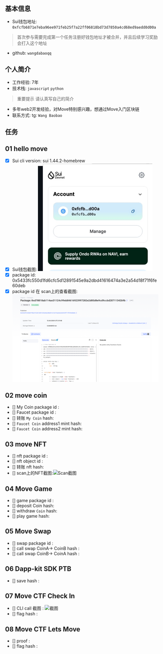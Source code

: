 <!--
 * @Author: baobaobao
 * @Date: 2025-03-05 13:59:18
 * @LastEditTime: 2025-03-05 14:54:22
 * @LastEditors: baobaobao
-->
## 基本信息
- Sui钱包地址: `0xfcfb6871e7eba96ee971feb25f7a22ff06818bd73d7850a4cd68ed9aedd0d00a`
> 首次参与需要完成第一个任务注册好钱包地址才被合并，并且后续学习奖励会打入这个地址
- github: `wangdabaoqq`

## 个人简介
- 工作经验: 7年
- 技术栈: `javascript`  `python`
> 重要提示 请认真写自己的简介
- 多年web2开发经验，对Move特别感兴趣，想通过Move入门区块链
- 联系方式: tg: `Wang Baobao` 

## 任务

##   01 hello move  
- [x] Sui cli version: sui 1.44.2-homebrew
- [x] Sui钱包截图: ![Sui钱包截图](./images/WechatIMG230.jpg)
- [x] package id: 0x5433fc550d1fd6cfc5d12891545e9a2dbd41616474a3e2a54d18f71f6fe60deb
- [x] package id 在 scan上的查看截图:![Scan截图](./images/SCR-20250305-ndvg.png)

##   02 move coin
- [] My Coin package id : 
- [] Faucet package id : 
- [] 转账 `My Coin` hash:
- [] `Faucet Coin` address1 mint hash:
- [] `Faucet Coin` address2 mint hash:

##   03 move NFT
- [] nft package id :
- [] nft object id : 
- [] 转账 nft  hash:
- [] scan上的NFT截图:![Scan截图](./images/你的图片地址)

##   04 Move Game
- [] game package id :
- [] deposit Coin hash:
- [] withdraw `Coin` hash:
- [] play game hash:

##   05 Move Swap
- [] swap package id :
- [] call swap CoinA-> CoinB  hash :
- [] call swap CoinB-> CoinA  hash :

##   06 Dapp-kit SDK PTB
- [] save hash :

##   07 Move CTF Check In
- [] CLI call 截图 : ![截图](./images/你的图片地址)
- [] flag hash :

##   08 Move CTF Lets Move
- [] proof : 
- [] flag hash :

